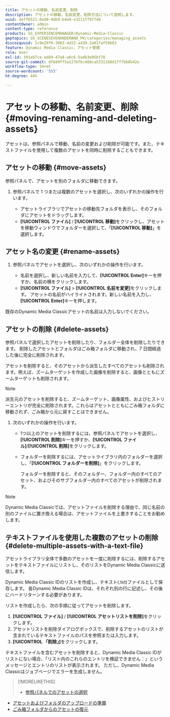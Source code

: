 ```yaml
---
title: アセットの移動、名前変更、削除
description: アセットの移動、名前変更、削除方法について説明します。
uuid: deff6521-0ad0-4db9-b4e0-e3211ff97740
contentOwner: admin
content-type: reference
products: SG_EXPERIENCEMANAGER/Dynamic-Media-Classic
geptopics: SG_SCENESEVENONDEMAND_PK/categories/managing_assets
discoiquuid: 1c9e29f0-3083-4d22-a439-2a01faf59683
feature: Dynamic Media Classic，アセット管理
role: User
exl-id: 391eb7ce-ed89-47a8-a6c6-5adb3e95bf78
source-git-commit: df689ff5a127bfbc400ca5331168d1ff7bb0b42e
workflow-type: tm+mt
source-wordcount: '553'
ht-degree: 44%

---
```


# アセットの移動、名前変更、削除{#moving-renaming-and-deleting-assets}

アセットは、参照パネルで移動、名前の変更および削除が可能です。また、テキストファイルを使用して複数のアセットを同時に削除することもできます。

## アセットの移動 {#move-assets}

参照パネルで、アセットを別のフォルダに移動できます。

1. 参照パネルで 1 つまたは複数のアセットを選択し、次のいずれかの操作を行います。

   * アセットライブラリでアセットの移動先フォルダを表示し、そのフォルダにアセットをドラッグします。
   * **[!UICONTROL ファイル]** / **[!UICONTROL 移動]**&#x200B;をクリックし、アセットを移動ウィンドウでフォルダーを選択して、「**[!UICONTROL 移動]**」を選択します。

## アセット名の変更 {#rename-assets}

1. 参照パネルでアセットを選択し、次のいずれかの操作を行います。

   * 名前を選択し、新しい名前を入力して、**[!UICONTROL Enter]**&#x200B;キーを押すか、名前の横をクリックします。
   * **[!UICONTROL ファイル]** > **[!UICONTROL 名前を変更]**&#x200B;をクリックします。 アセットの名前がハイライトされます。新しい名前を入力し、**[!UICONTROL Enter]**&#x200B;キーを押します。

既存のDynamic Media Classicアセットの名前は入力しないでください。

## アセットの削除 {#delete-assets}

参照パネルで選択したアセットを削除したり、フォルダー全体を削除したりできます。 削除したアセットとフォルダはごみ箱フォルダに移動され、7 日間経過した後に完全に削除されます。

アセットを削除すると、そのアセットから派生したすべてのアセットも削除されます。例えば、ズームターゲットを作成した画像を削除すると、画像とともにズームターゲットも削除されます。

>[!NOTE]
>
>派生元のアセットを削除すると、ズームターゲット、画像属性、およびヒストリーエントリが完全に削除されます。これらはアセットとともにごみ箱フォルダに移動されず、ごみ箱から元に戻すことはできません。

1. 次のいずれかの操作を行います。

   * 1つ以上のアセットを削除するには、参照パネルでアセットを選択し、**[!UICONTROL 削除]**&#x200B;キーを押すか、**[!UICONTROL ファイル]**/**[!UICONTROL 削除]**&#x200B;をクリックします。
   * フォルダーを削除するには、アセットライブラリ内のフォルダーを選択し、「**[!UICONTROL フォルダーを削除]**」をクリックします。

      フォルダーを削除すると、そのフォルダー、フォルダー内のすべてのアセット、およびそのサブフォルダー内のすべてのアセットが削除されます。

>[!NOTE]
>
>Dynamic Media Classicでは、アセットファイルを削除する理由で、同じ名前の別のファイルに置き換える場合は、アセットファイルを上書きすることをお勧めします。

## テキストファイルを使用した複数のアセットの削除 {#delete-multiple-assets-with-a-text-file}

アセットライブラリ全体で多数のアセットを一度に削除するには、削除するアセットをテキストファイルにリストし、そのリストをDynamic Media Classicに送信します。

Dynamic Media Classic IDのリストを作成し、テキスト(.txt)ファイルとして保存します。 各Dynamic Media Classic IDは、それぞれ別の行に記述し、その後にハードリターンする必要があります。

リストを作成したら、次の手順に従ってアセットを削除します。

1. **[!UICONTROL ファイル]** / **[!UICONTROL アセットリストを削除]**&#x200B;をクリックします。
1. アセットリストを削除ダイアログボックスで、削除するアセットのリストが含まれているテキストファイルのパスを参照または入力します。
1. **[!UICONTROL 「削除」]**&#x200B;をクリックします。

テキストファイルを含むアセットを削除すると、Dynamic Media Classic IDがリストにない場合、「リスト内のこれらのエントリを検証できません：」というメッセージとエントリのリストが表示されます。 ただし、Dynamic Media Classicはジョブページでエラーを生成しません。

>[!MORELIKETHIS]
>
>* [参照パネルでのアセットの選択](selecting-assets-browse-panel.md#selecting_assets_in_the_browse_panel)
* [アセットおよびフォルダのアップロードの準備](uploading-files.md#preparing_your_assets_and_folders_for_uploading)
* [ごみ箱フォルダからのアセットの復元](trash-folder.md#restoring_assets_from_the_trash_folder)

